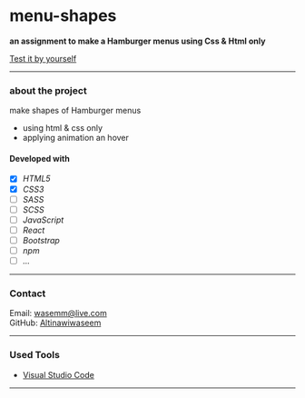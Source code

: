 # menu-shapes

**an assignment to make a Hamburger menus using Css & Html only**

[Test it by yourself](https://altinawiwaseem.github.io/menu-shapes/)

---

### about the project

make shapes of Hamburger menus

- using html & css only
- applying animation an hover

#### Developed with

- [x] _HTML5_
- [x] _CSS3_
- [ ] _SASS_
- [ ] _SCSS_
- [ ] _JavaScript_
- [ ] _React_
- [ ] _Bootstrap_
- [ ] _npm_
- [ ] _..._

---

### Contact

Email: <wasemm@live.com><br>
GitHub: [Altinawiwaseem](https://github.com/altinawiwaseem)

---

### Used Tools

- [Visual Studio Code](https://code.visualstudio.com/)

---
